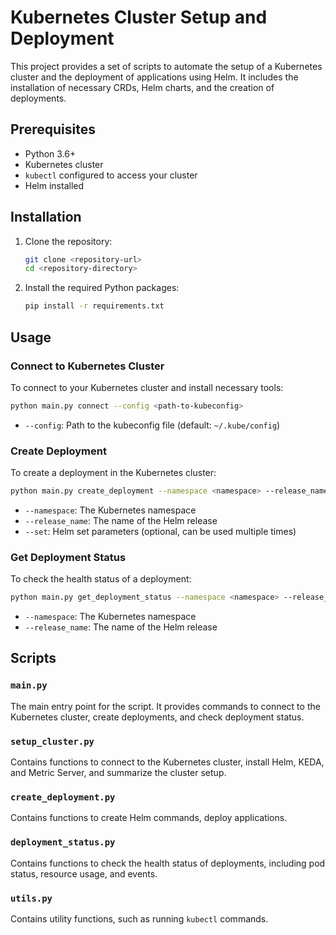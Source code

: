 # Kubernetes Cluster Setup and Deployment

This project provides a set of scripts to automate the setup of a Kubernetes cluster and the deployment of applications using Helm. It includes the installation of necessary CRDs, Helm charts, and the creation of deployments.

## Prerequisites

- Python 3.6+
- Kubernetes cluster
- `kubectl` configured to access your cluster
- Helm installed

## Installation

1. Clone the repository:

    ```sh
    git clone <repository-url>
    cd <repository-directory>
    ```

2. Install the required Python packages:

    ```sh
    pip install -r requirements.txt
    ```

## Usage

### Connect to Kubernetes Cluster

To connect to your Kubernetes cluster and install necessary tools:

```sh
python main.py connect --config <path-to-kubeconfig>
```

- `--config`: Path to the kubeconfig file (default: `~/.kube/config`)

### Create Deployment

To create a deployment in the Kubernetes cluster:

```sh
python main.py create_deployment --namespace <namespace> --release_name <release-name> --set <key=value>
```

- `--namespace`: The Kubernetes namespace
- `--release_name`: The name of the Helm release
- `--set`: Helm set parameters (optional, can be used multiple times)

### Get Deployment Status

To check the health status of a deployment:

```sh
python main.py get_deployment_status --namespace <namespace> --release_name <release-name>
```

- `--namespace`: The Kubernetes namespace
- `--release_name`: The name of the Helm release

## Scripts

### `main.py`

The main entry point for the script. It provides commands to connect to the Kubernetes cluster, create deployments, and check deployment status.

### `setup_cluster.py`

Contains functions to connect to the Kubernetes cluster, install Helm, KEDA, and Metric Server, and summarize the cluster setup.

### `create_deployment.py`

Contains functions to create Helm commands, deploy applications.

### `deployment_status.py`

Contains functions to check the health status of deployments, including pod status, resource usage, and events.

### `utils.py`

Contains utility functions, such as running `kubectl` commands.
